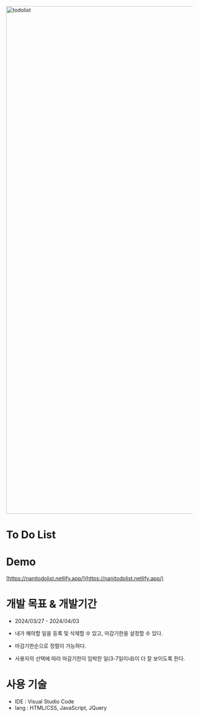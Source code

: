 <img width="1369" alt="todolist" src="https://github.com/MR-Gnani/todolist-nani/assets/140372515/171ca771-7715-4609-bf53-f16fc9fd9ecd">

<h1> To Do List </h1>


# Demo
[https://nanitodolist.netlify.app/](https://nanitodolist.netlify.app/)

# 개발 목표 & 개발기간
- 2024/03/27 - 2024/04/03

- 내가 해야할 일을 등록 및 삭제할 수 있고, 마감기한을 설정할 수 있다.
- 마감기한순으로 정렬이 가능하다.
- 사용자의 선택에 따라 마감기한이 임박한 일(3-7일이내)이 더 잘 보이도록 한다.

# 사용 기술
- IDE : Visual Studio Code
- lang : HTML/CSS, JavaScript, JQuery
